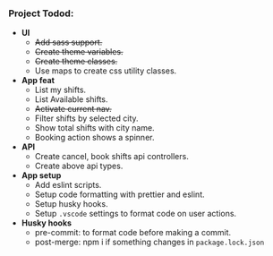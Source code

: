 ### Project Todod:
- **UI**
    - ~~Add sass support.~~
    - ~~Create theme variables.~~
    - ~~Create theme classes.~~
    - Use maps to create css utility classes.
- **App feat**
    - List my shifts.
    - List Available shifts.
    - ~~Activate current nav.~~
    - Filter shifts by selected city.
    - Show total shifts with city name.
    - Booking action shows a spinner.
- **API**
    - Create cancel, book shifts api controllers.
    - Create above api types.
- **App setup**
    - Add eslint scripts.
    - Setup code formatting with prettier and eslint.
    - Setup husky hooks.
    - Setup `.vscode` settings to format code on user actions.
- **Husky hooks**
    - pre-commit: to format code before making a commit.
    - post-merge: npm i if something changes in `package.lock.json` 


